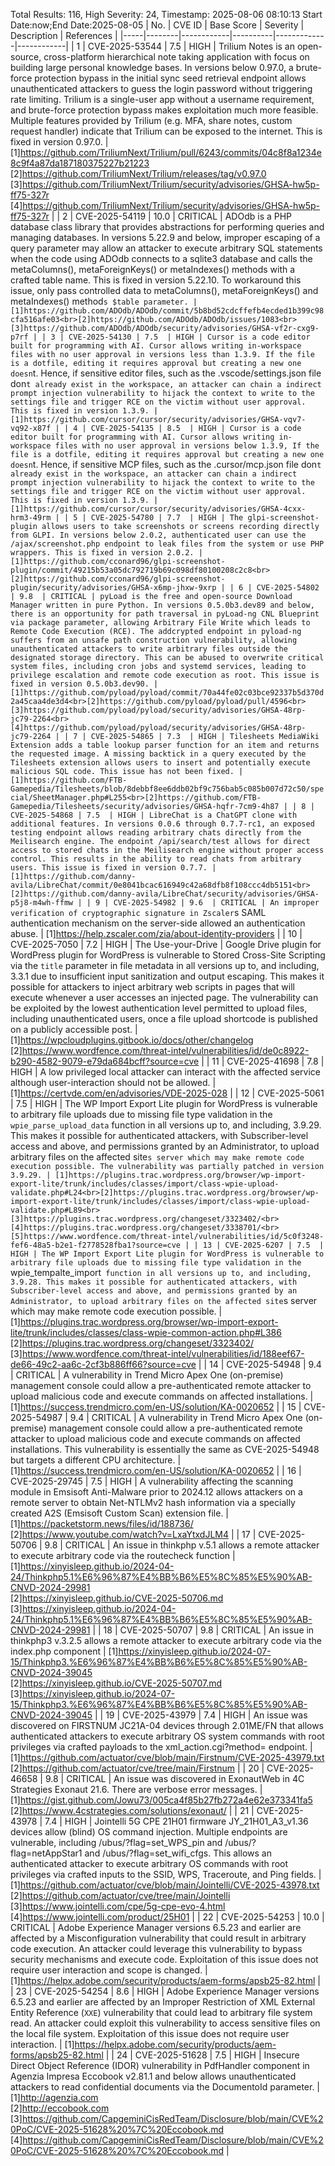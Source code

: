 Total Results: 116, High Severity: 24, Timestamp: 2025-08-06 08:10:13
Start Date:now;End Date:2025-08-05
| No. | CVE ID | Base Score | Severity | Description | References |
|-----|--------|------------|----------|-------------|------------|
| 1 | CVE-2025-53544 | 7.5  | HIGH | Trilium Notes is an open-source, cross-platform hierarchical note taking application with focus on building large personal knowledge bases. In versions below 0.97.0, a brute-force protection bypass in the initial sync seed retrieval endpoint allows unauthenticated attackers to guess the login password without triggering rate limiting. Trilium is a single-user app without a username requirement, and brute-force protection bypass makes exploitation much more feasible. Multiple features provided by Trilium (e.g. MFA, share notes, custom request handler) indicate that Trilium can be exposed to the internet. This is fixed in version 0.97.0. | [1]https://github.com/TriliumNext/Trilium/pull/6243/commits/04c8f8a1234e8c9f4a87da187180375227b21223<br>[2]https://github.com/TriliumNext/Trilium/releases/tag/v0.97.0<br>[3]https://github.com/TriliumNext/Trilium/security/advisories/GHSA-hw5p-ff75-327r<br>[4]https://github.com/TriliumNext/Trilium/security/advisories/GHSA-hw5p-ff75-327r |
| 2 | CVE-2025-54119 | 10.0  | CRITICAL | ADOdb is a PHP database class library that provides abstractions for performing queries and managing databases. In versions 5.22.9 and below, improper escaping of a query parameter may allow an attacker to execute arbitrary SQL statements when the code using ADOdb connects to a sqlite3 database and calls the metaColumns(), metaForeignKeys() or metaIndexes() methods with a crafted table name. This is fixed in version 5.22.10. To workaround this issue, only pass controlled data to metaColumns(), metaForeignKeys() and metaIndexes() method`s $table parameter. | [1]https://github.com/ADOdb/ADOdb/commit/5b8bd52cdcffefb4ecded1b399c98cfa516afe03<br>[2]https://github.com/ADOdb/ADOdb/issues/1083<br>[3]https://github.com/ADOdb/ADOdb/security/advisories/GHSA-vf2r-cxg9-p7rf |
| 3 | CVE-2025-54130 | 7.5  | HIGH | Cursor is a code editor built for programming with AI. Cursor allows writing in-workspace files with no user approval in versions less than 1.3.9. If the file is a dotfile, editing it requires approval but creating a new one doesn`t. Hence, if sensitive editor files, such as the .vscode/settings.json file don`t already exist in the workspace, an attacker can chain a indirect prompt injection vulnerability to hijack the context to write to the settings file and trigger RCE on the victim without user approval. This is fixed in version 1.3.9. | [1]https://github.com/cursor/cursor/security/advisories/GHSA-vqv7-vq92-x87f |
| 4 | CVE-2025-54135 | 8.5  | HIGH | Cursor is a code editor built for programming with AI. Cursor allows writing in-workspace files with no user approval in versions below 1.3.9, If the file is a dotfile, editing it requires approval but creating a new one doesn`t. Hence, if sensitive MCP files, such as the .cursor/mcp.json file don`t already exist in the workspace, an attacker can chain a indirect prompt injection vulnerability to hijack the context to write to the settings file and trigger RCE on the victim without user approval. This is fixed in version 1.3.9. | [1]https://github.com/cursor/cursor/security/advisories/GHSA-4cxx-hrm3-49rm |
| 5 | CVE-2025-54780 | 7.7  | HIGH | The glpi-screenshot-plugin allows users to take screenshots or screens recording directly from GLPI. In versions below 2.0.2, authenticated user can use the /ajax/screenshot.php endpoint to leak files from the system or use PHP wrappers. This is fixed in version 2.0.2. | [1]https://github.com/cconard96/glpi-screenshot-plugin/commit/49215b53a05dc792719b69c098df80100208c2c8<br>[2]https://github.com/cconard96/glpi-screenshot-plugin/security/advisories/GHSA-x6mp-jhxw-9xrp |
| 6 | CVE-2025-54802 | 9.8  | CRITICAL | pyLoad is the free and open-source Download Manager written in pure Python. In versions 0.5.0b3.dev89 and below, there is an opportunity for path traversal in pyLoad-ng CNL Blueprint via package parameter, allowing Arbitrary File Write which leads to Remote Code Execution (RCE). The addcrypted endpoint in pyload-ng suffers from an unsafe path construction vulnerability, allowing unauthenticated attackers to write arbitrary files outside the designated storage directory. This can be abused to overwrite critical system files, including cron jobs and systemd services, leading to privilege escalation and remote code execution as root. This issue is fixed in version 0.5.0b3.dev90. | [1]https://github.com/pyload/pyload/commit/70a44fe02c03bce92337b5d370d2a45caa4de3d4<br>[2]https://github.com/pyload/pyload/pull/4596<br>[3]https://github.com/pyload/pyload/security/advisories/GHSA-48rp-jc79-2264<br>[4]https://github.com/pyload/pyload/security/advisories/GHSA-48rp-jc79-2264 |
| 7 | CVE-2025-54865 | 7.3  | HIGH | Tilesheets MediaWiki Extension adds a table lookup parser function for an item and returns the requested image. A missing backtick in a query executed by the Tilesheets extension allows users to insert and potentially execute malicious SQL code. This issue has not been fixed. | [1]https://github.com/FTB-Gamepedia/Tilesheets/blob/8debbf8ee6ddb02bf9c756bab5c085b007d72c50/special/SheetManager.php#L255<br>[2]https://github.com/FTB-Gamepedia/Tilesheets/security/advisories/GHSA-hqfr-7cm9-4h87 |
| 8 | CVE-2025-54868 | 7.5  | HIGH | LibreChat is a ChatGPT clone with additional features. In versions 0.0.6 through 0.7.7-rc1, an exposed testing endpoint allows reading arbitrary chats directly from the Meilisearch engine. The endpoint /api/search/test allows for direct access to stored chats in the Meilisearch engine without proper access control. This results in the ability to read chats from arbitrary users. This issue is fixed in version 0.7.7. | [1]https://github.com/danny-avila/LibreChat/commit/0e8041bcac616949c42a68dfb8f108ccc4db5151<br>[2]https://github.com/danny-avila/LibreChat/security/advisories/GHSA-p5j8-m4wh-ffmw |
| 9 | CVE-2025-54982 | 9.6  | CRITICAL | An improper verification of cryptographic signature in Zscaler`s SAML authentication mechanism on the server-side allowed an authentication abuse. | [1]https://help.zscaler.com/zia/about-identity-providers |
| 10 | CVE-2025-7050 | 7.2  | HIGH | The Use-your-Drive | Google Drive plugin for WordPress plugin for WordPress is vulnerable to Stored Cross-Site Scripting via the `title` parameter in file metadata in all versions up to, and including, 3.3.1 due to insufficient input sanitization and output escaping. This makes it possible for attackers to inject arbitrary web scripts in pages that will execute whenever a user accesses an injected page. The vulnerability can be exploited by the lowest authentication level permitted to upload files, including unauthenticated users, once a file upload shortcode is published on a publicly accessible post. | [1]https://wpcloudplugins.gitbook.io/docs/other/changelog<br>[2]https://www.wordfence.com/threat-intel/vulnerabilities/id/de0c8922-b290-4582-9079-e79da684bcff?source=cve |
| 11 | CVE-2025-41698 | 7.8  | HIGH | A low privileged local attacker can interact with the affected service although user-interaction should not be allowed. | [1]https://certvde.com/en/advisories/VDE-2025-028 |
| 12 | CVE-2025-5061 | 7.5  | HIGH | The WP Import Export Lite plugin for WordPress is vulnerable to arbitrary file uploads due to missing file type validation in the `wpie_parse_upload_data` function in all versions up to, and including, 3.9.29. This makes it possible for authenticated attackers, with Subscriber-level access and above, and permissions granted by an Administrator, to upload arbitrary files on the affected site`s server which may make remote code execution possible. The vulnerability was partially patched in version 3.9.29. | [1]https://plugins.trac.wordpress.org/browser/wp-import-export-lite/trunk/includes/classes/import/class-wpie-upload-validate.php#L24<br>[2]https://plugins.trac.wordpress.org/browser/wp-import-export-lite/trunk/includes/classes/import/class-wpie-upload-validate.php#L89<br>[3]https://plugins.trac.wordpress.org/changeset/3323402/<br>[4]https://plugins.trac.wordpress.org/changeset/3338701/<br>[5]https://www.wordfence.com/threat-intel/vulnerabilities/id/5c0f3248-fef6-48a5-b2e1-f2778528fba1?source=cve |
| 13 | CVE-2025-6207 | 7.5  | HIGH | The WP Import Export Lite plugin for WordPress is vulnerable to arbitrary file uploads due to missing file type validation in the `wpie_tempalte_import` function in all versions up to, and including, 3.9.28. This makes it possible for authenticated attackers, with Subscriber-level access and above, and permissions granted by an Administrator, to upload arbitrary files on the affected site`s server which may make remote code execution possible. | [1]https://plugins.trac.wordpress.org/browser/wp-import-export-lite/trunk/includes/classes/class-wpie-common-action.php#L386<br>[2]https://plugins.trac.wordpress.org/changeset/3323402/<br>[3]https://www.wordfence.com/threat-intel/vulnerabilities/id/188eef67-de66-49c2-aa6c-2cf3b886ff66?source=cve |
| 14 | CVE-2025-54948 | 9.4  | CRITICAL | A vulnerability in Trend Micro Apex One (on-premise) management console could allow a pre-authenticated remote attacker to upload malicious code and execute commands on affected installations. | [1]https://success.trendmicro.com/en-US/solution/KA-0020652 |
| 15 | CVE-2025-54987 | 9.4  | CRITICAL | A vulnerability in Trend Micro Apex One (on-premise) management console could allow a pre-authenticated remote attacker to upload malicious code and execute commands on affected installations. This vulnerability is essentially the same as CVE-2025-54948 but targets a different CPU architecture. | [1]https://success.trendmicro.com/en-US/solution/KA-0020652 |
| 16 | CVE-2025-29745 | 7.5  | HIGH | A vulnerability affecting the scanning module in Emsisoft Anti-Malware prior to 2024.12 allows attackers on a remote server to obtain Net-NTLMv2 hash information via a specially created A2S (Emsisoft Custom Scan) extension file. | [1]https://packetstorm.news/files/id/188736/<br>[2]https://www.youtube.com/watch?v=LxaYtxdJLM4 |
| 17 | CVE-2025-50706 | 9.8  | CRITICAL | An issue in thinkphp v.5.1 allows a remote attacker to execute arbitrary code via the routecheck function | [1]https://xinyisleep.github.io/2024-04-24/Thinkphp5.1%E6%96%87%E4%BB%B6%E5%8C%85%E5%90%AB-CNVD-2024-29981<br>[2]https://xinyisleep.github.io/CVE-2025-50706.md<br>[3]https://xinyisleep.github.io/2024-04-24/Thinkphp5.1%E6%96%87%E4%BB%B6%E5%8C%85%E5%90%AB-CNVD-2024-29981 |
| 18 | CVE-2025-50707 | 9.8  | CRITICAL | An issue in thinkphp3 v.3.2.5 allows a remote attacker to execute arbitrary code via the index.php component | [1]https://xinyisleep.github.io/2024-07-15/Thinkphp3.%E6%96%87%E4%BB%B6%E5%8C%85%E5%90%AB-CNVD-2024-39045<br>[2]https://xinyisleep.github.io/CVE-2025-50707.md<br>[3]https://xinyisleep.github.io/2024-07-15/Thinkphp3.%E6%96%87%E4%BB%B6%E5%8C%85%E5%90%AB-CNVD-2024-39045 |
| 19 | CVE-2025-43979 | 7.4  | HIGH | An issue was discovered on FIRSTNUM JC21A-04 devices through 2.01ME/FN that allows authenticated attackers to execute arbitrary OS system commands with root privileges via crafted payloads to the xml_action.cgi?method= endpoint. | [1]https://github.com/actuator/cve/blob/main/Firstnum/CVE-2025-43979.txt<br>[2]https://github.com/actuator/cve/tree/main/Firstnum |
| 20 | CVE-2025-46658 | 9.8  | CRITICAL | An issue was discovered in ExonautWeb in 4C Strategies Exonaut 21.6. There are verbose error messages. | [1]https://gist.github.com/Jowu73/005ca4f85b27fb272a4e62e373341fa5<br>[2]https://www.4cstrategies.com/solutions/exonaut/ |
| 21 | CVE-2025-43978 | 7.4  | HIGH | Jointelli 5G CPE 21H01 firmware JY_21H01_A3_v1.36 devices allow (blind) OS command injection. Multiple endpoints are vulnerable, including /ubus/?flag=set_WPS_pin and /ubus/?flag=netAppStar1 and /ubus/?flag=set_wifi_cfgs. This allows an authenticated attacker to execute arbitrary OS commands with root privileges via crafted inputs to the SSID, WPS, Traceroute, and Ping fields. | [1]https://github.com/actuator/cve/blob/main/Jointelli/CVE-2025-43978.txt<br>[2]https://github.com/actuator/cve/tree/main/Jointelli<br>[3]https://www.jointelli.com/cpe/5g-cpe-evo-4.html<br>[4]https://www.jointelli.com/product/25H01 |
| 22 | CVE-2025-54253 | 10.0  | CRITICAL | Adobe Experience Manager versions 6.5.23 and earlier are affected by a Misconfiguration vulnerability that could result in arbitrary code execution. An attacker could leverage this vulnerability to bypass security mechanisms and execute code. Exploitation of this issue does not require user interaction and scope is changed. | [1]https://helpx.adobe.com/security/products/aem-forms/apsb25-82.html |
| 23 | CVE-2025-54254 | 8.6  | HIGH | Adobe Experience Manager versions 6.5.23 and earlier are affected by an Improper Restriction of XML External Entity Reference (`XXE`) vulnerability that could lead to arbitrary file system read. An attacker could exploit this vulnerability to access sensitive files on the local file system. Exploitation of this issue does not require user interaction. | [1]https://helpx.adobe.com/security/products/aem-forms/apsb25-82.html |
| 24 | CVE-2025-51628 | 7.5  | HIGH | Insecure Direct Object Reference (IDOR) vulnerability in PdfHandler component in Agenzia Impresa Eccobook v2.81.1 and below allows unauthenticated attackers to read confidential documents via the DocumentoId parameter. | [1]http://agenzia.com<br>[2]http://eccobook.com<br>[3]https://github.com/CapgeminiCisRedTeam/Disclosure/blob/main/CVE%20PoC/CVE-2025-51628%20%7C%20Eccobook.md<br>[4]https://github.com/CapgeminiCisRedTeam/Disclosure/blob/main/CVE%20PoC/CVE-2025-51628%20%7C%20Eccobook.md |
